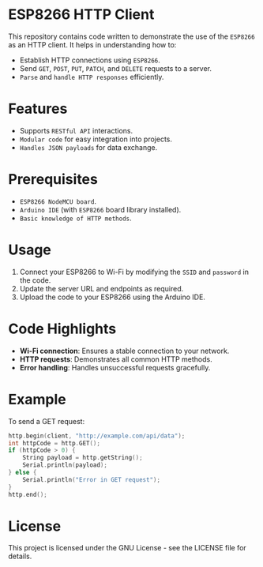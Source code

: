 # ESP8266 HTTP Client

This repository contains code written to demonstrate the use of the `ESP8266` as an HTTP client. It helps in understanding how to:

- Establish HTTP connections using `ESP8266`.
- Send `GET`, `POST`, `PUT`, `PATCH`, and `DELETE` requests to a server.
- `Parse` and `handle HTTP responses` efficiently.

# Features

- Supports `RESTful API` interactions.
- `Modular code` for easy integration into projects.
- `Handles JSON payloads` for data exchange.

# Prerequisites

- `ESP8266 NodeMCU board`.
- `Arduino IDE` (with `ESP8266` board library installed).
- `Basic knowledge of HTTP methods`.

# Usage

1. Connect your ESP8266 to Wi-Fi by modifying the `SSID` and `password` in the code.
2. Update the server URL and endpoints as required.
3. Upload the code to your ESP8266 using the Arduino IDE.

# Code Highlights

- **Wi-Fi connection**: Ensures a stable connection to your network.
- **HTTP requests**: Demonstrates all common HTTP methods.
- **Error handling**: Handles unsuccessful requests gracefully.

# Example

To send a GET request:

```cpp
http.begin(client, "http://example.com/api/data");  
int httpCode = http.GET();  
if (httpCode > 0) {  
    String payload = http.getString();  
    Serial.println(payload);  
} else {  
    Serial.println("Error in GET request");  
}  
http.end();  
```

# License
This project is licensed under the GNU License - see the LICENSE file for details.
